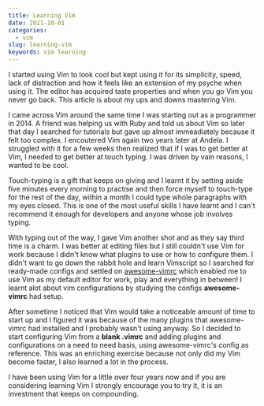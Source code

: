 ```yaml
---
title: Learning Vim
date: 2021-10-01
categories:
  - vim
slug: learning-vim
keywords: vim learning 
---
```


I started using Vim to look cool but kept using it for its simplicity, speed, lack of distraction and how it feels like an extension of my psyche when using it. The editor has acquired taste properties and when you go Vim you never go back. This article is about my ups and downs mastering Vim.

I came across Vim around the same time I was starting out as a programmer in 2014. A friend was helping us with Ruby and told us about Vim so later that day I searched for tutorials but gave up almost immeadiately because it felt too complex. I encoutered Vim again two years later at Andela. I struggled with it for a few weeks then realized that if I was to get better at Vim, I needed to get better at touch typing. I was driven by vain reasons, I wanted to be cool.

Touch-typing is a gift that keeps on giving and I learnt it by setting aside five minutes every morning to practise and then force myself to touch-type for the rest of the day, within a month I could type whole paragraphs with my eyes closed. This is one of the most useful skills I have learnt and I can't recommend it enough for developers and anyone whose job involves typing.

With typing out of the way, I gave Vim another shot and as they say third time is a charm. I was better at editing files but I still couldn't use Vim for work because I didn't know what plugins to use or how to configure them. I didn't want to go down the rabbit hole and learn Vimscript so I searched for ready-made configs and settled on [awesome-vimrc](https://github.com/amix/vimrc) which enabled me to use Vim as my default editor for work, play and everything in between! I learnt alot about vim configurations by studying the configs **awesome-vimrc** had setup.

After sometime I noticed that Vim would take a noticeable amount of time to start up and I figured it was because of the many plugins that awesome-vimrc had installed and I probably wasn't using anyway. So I decided to start configuring Vim from a **blank .vimrc** and adding plugins and configurations on a need to need basis, using awesome-vimrc's config as reference. This was an enriching exercise because not only did my Vim become faster, I also learned a lot in the process. 

I have been using Vim for a little over four years now and if you are considering learning Vim I strongly encourage you to try it, it is an investment that keeps on compounding.
